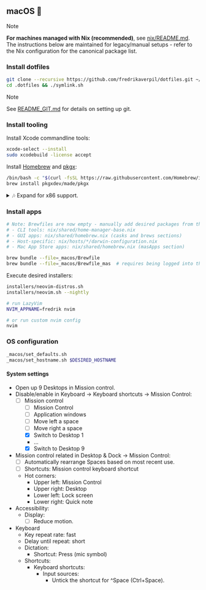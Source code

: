 ## macOS 🍎

> [!NOTE]
>
> **For machines managed with Nix (recommended)**, see
> [nix/README.md](nix/README.md). The instructions below are maintained for
> legacy/manual setups - refer to the Nix configuration for the canonical
> package list.

### Install dotfiles

```bash
git clone --recursive https://github.com/fredrikaverpil/dotfiles.git ~/.dotfiles
cd .dotfiles && ./symlink.sh
```

> [!NOTE]
>
> See [README_GIT.md](README_GIT.md) for details on setting up git.

### Install tooling

Install Xcode commandline tools:

```bash
xcode-select --install
sudo xcodebuild -license accept
```

Install [Homebrew](https://brew.sh/) and [pkgx](https://pkgx.sh):

```bash
/bin/bash -c "$(curl -fsSL https://raw.githubusercontent.com/Homebrew/install/HEAD/install.sh)"
brew install pkgxdev/made/pkgx
```

<details>
  <summary>🎶 Expand for x86 support.</summary>

When on an arm64 device, homebrew is installed in `/opt/homebrew/bin/brew`. You
can install an x64 version in `/usr/local/bin/brew`. See
[installers/homebrew.sh](installers/homebrew.sh) for more info.

</details>

### Install apps

```bash
# Note: Brewfiles are now empty - manually add desired packages from the Nix configuration:
# - CLI tools: nix/shared/home-manager-base.nix
# - GUI apps: nix/shared/homebrew.nix (casks and brews sections)
# - Host-specific: nix/hosts/*/darwin-configuration.nix
# - Mac App Store apps: nix/shared/homebrew.nix (masApps section)

brew bundle --file=_macos/Brewfile
brew bundle --file=_macos/Brewfile_mas  # requires being logged into the App Store
```

Execute desired installers:

```bash
installers/neovim-distros.sh
installers/neovim.sh --nightly

# run LazyVim
NVIM_APPNAME=fredrik nvim

# or run custom nvim config
nvim
```

### OS configuration

```bash
_macos/set_defaults.sh
_macos/set_hostname.sh $DESIRED_HOSTNAME
```

#### System settings

- Open up 9 Desktops in Mission control.
- Disable/enable in Keyboard → Keyboard shortcuts → Mission Control:
  - [ ] Mission control
    - [ ] Mission Control
    - [ ] Application windows
    - [ ] Move left a space
    - [ ] Move right a space
    - [x] Switch to Desktop 1
    - ...
    - [x] Switch to Desktop 9
- Mission control related in Desktop & Dock → Mission Control:
  - [ ] Automatically rearrange Spaces based on most recent use.
  - [ ] Shortcuts: Mission control keyboard shortcut
  - Hot corners:
    - Upper left: Mission Control
    - Upper right: Desktop
    - Lower left: Lock screen
    - Lower right: Quick note
- Accessibility:
  - Display:
    - [ ] Reduce motion.
- Keyboard
  - Key repeat rate: fast
  - Delay until repeat: short
  - Dictation:
    - Shortcut: Press (mic symbol)
  - Shortcuts:
    - Keyboard shortcuts:
      - Input sources:
        - Untick the shortcut for ^Space (Ctrl+Space).
